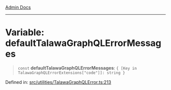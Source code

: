 [Admin Docs](/)

***

# Variable: defaultTalawaGraphQLErrorMessages

> `const` **defaultTalawaGraphQLErrorMessages**: `{ [Key in TalawaGraphQLErrorExtensions["code"]]: string }`

Defined in: [src/utilities/TalawaGraphQLError.ts:213](https://github.com/Suyash878/talawa-api/blob/2164956a3cfab8e53ec86349b53a841816d69cde/src/utilities/TalawaGraphQLError.ts#L213)
